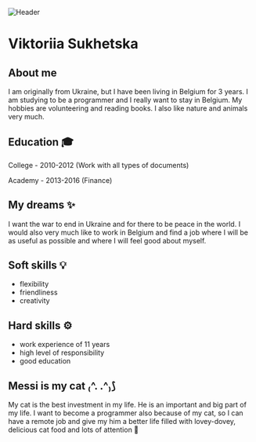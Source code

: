 ![Header](https://icatcare.org/app/uploads/2019/02/CFC-website-banner-1920x660.jpg)



# Viktoriia Sukhetska

## About me

I am originally from Ukraine, but I have been living in Belgium for 3 years. I am studying to be a programmer and I really want to stay in Belgium. My hobbies are volunteering and reading books. I also like nature and animals very much.

## Education 🎓

College - 2010-2012 (Work with all types of documents)

Academy - 2013-2016 (Finance)

## My dreams ✨

I want the war to end in Ukraine and for there to be peace in the world. I would also very much like to work in Belgium and find a job where I will be as useful as possible and where I will feel good about myself.

## Soft skills 💡

- flexibility
- friendliness
- creativity

## Hard skills ⚙️

- work experience of 11 years
- high level of responsibility
- good education

## Messi is my cat ₍^. .^₎⟆

My cat is the best investment in my life. He is an important and big part of my life. I want to become a programmer also because of my cat, so I can have a remote job and give my him a better life filled with lovey-dovey, delicious cat food and lots of attention 🤍
